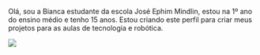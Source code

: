 Olá, sou a Bianca estudante da escola José Ephim Mindlin, estou na 1º ano do ensino médio e tenho 15 anos.
Estou criando este perfil para criar meus projetos para as aulas de tecnologia e robótica.

![](https://media1.tenor.com/m/fxuLytlWCKAAAAAd/blacrswan.gif) 
